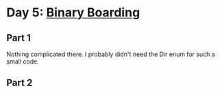 # Day 5: [Binary Boarding](https://adventofcode.com/2020/day/5)

## Part 1

Nothing complicated there. I probably didn't need the Dir enum for such a small code.

## Part 2

